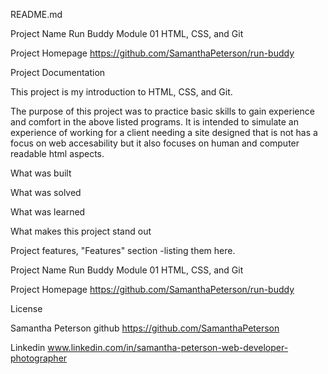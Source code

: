 README.md

Project Name
Run Buddy Module 01 HTML, CSS, and Git

Project Homepage
https://github.com/SamanthaPeterson/run-buddy

Project Documentation

This project is my introduction to HTML, CSS, and Git. 

The purpose of this project was to practice basic skills to gain experience and comfort in the above listed programs. 
It is intended to simulate an experience of working for a client needing a site designed that is not has a focus on web accesability
but it also focuses on human and computer readable html aspects. 

What was built 

What was solved

What was learned 

What makes this project stand out
 
 
Project features,  "Features" section -listing them here.

Project Name
Run Buddy Module 01 HTML, CSS, and Git

Project Homepage
 https://github.com/SamanthaPeterson/run-buddy

License 
 

 Samantha Peterson 
 github
 https://github.com/SamanthaPeterson

 Linkedin
www.linkedin.com/in/samantha-peterson-web-developer-photographer
